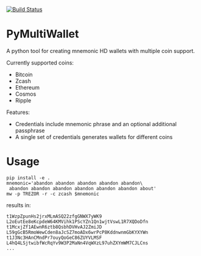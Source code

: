 [![Build Status](https://travis-ci.org/devrandom/pymultiwallet.svg?branch=master)](https://travis-ci.org/devrandom/pymultiwallet)

PyMultiWallet
=============

A python tool for creating mnemonic HD wallets with multiple coin support.


Currently supported coins:

- Bitcoin
- Zcash
- Ethereum
- Cosmos
- Ripple

Features:

- Credentials include mnemonic phrase and an optional additional passphrase
- A single set of credentials generates wallets for different coins

Usage
======

```
pip install -e .
mnemonic='abandon abandon abandon abandon abandon\
 abandon abandon abandon abandon abandon abandon about'
mw -p TREZOR -r -c zcash $mnemonic
```

results in:

```
t1WzpZpunHs2jrxMLmASQ22zfgGNWX7yWK9 L2oEutEe8eKcpdeW64KMVihk1PScYZn1Qn1wjtVswL1R7XQDoDfn
t1McxjZf1AEwnR6ztb8QsbhDVHvAJ2ZmiJD L59gGcB5RmoWewCden8aJcSZ7moADx6wrPcP8KddnwnmGbKYXYWn
t1J3Nc3HAnCMndPr7ouyQoGeC86ZUYVLMSF L4hQ4LSjtwibfWcRqYv9W3P2MaNn4VqWXzL97uhZXYmWM7CJLCns
...
```
